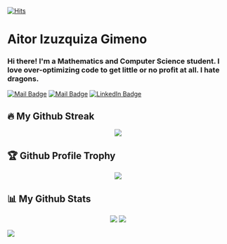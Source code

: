 <!-- <a href="#"><img width="100%" height="auto" src="https://i.imgur.com/iXuL1HG.png" height="175px"/></a>
 -->
[![Hits](https://hits.seeyoufarm.com/api/count/incr/badge.svg?url=https%3A%2F%2Fgithub.com%2FSkaidus&count_bg=%23EB8B10&title_bg=%23684327&icon=&icon_color=%23c33&title=VISIT&edge_flat=false)](https://github.com/Skaidus)


<h1 style="align:center; justify-content:center">Aitor Izuzquiza Gimeno</h1>
<h3 style="align:center; justify-content:center">Hi there! I'm a Mathematics and Computer Science student. I love over-optimizing code to get little or no profit at all. I hate dragons.</h3>

[![Mail Badge](https://img.shields.io/badge/Mail1-9c38d1?style=flat&logo=Gmail&logoColor=white)](mailto:aitor.izuzquiza@gmail.com)
[![Mail Badge](https://img.shields.io/badge/Mail2-9c38d1?style=flat&logo=Gmail&logoColor=white)](mailto:100428965@alumnos.uc3m.es)
[![LinkedIn Badge](https://img.shields.io/badge/Linkedin-9c38d1?style=flat&logo=LinkedIn&logoColor=white)](https://linkedin.com/in/aitorizuzquiza)

## 🔥 My Github Streak
<p align="center">
    <a href=https://github.com/Skaidus/Skaidus><img src="https://github-readme-streak-stats.herokuapp.com/?user=Skaidus&theme=dark&hide_border=true"></a>
</p>

## 🏆 Github Profile Trophy
<p align="center">
    <a href=https://github.com/Skaidus/Skaidus><img src="https://github-profile-trophy.vercel.app/?username=Skaidus&theme=darkhub&margin-w=15&row=1&no-frame=true"></a>
</p>

## 📊 My Github Stats

<p align="center">
    <a href=https://github.com/Skaidus/Skaidus><img src="https://github-readme-stats.vercel.app/api?username=Skaidus&count_private=true&hide_border=true&card_width=300&show_icons=true&theme=tokyonight&hide=["contribs","prs"]"></a>
    <a href=https://github.com/Skaidus/Skaidus><img src="https://github-readme-stats.vercel.app/api/top-langs/?username=Skaidus&layout=compact&hide_border=true&card_width=400&langs_count=10&theme=tokyonight"></a>
</p>

<a href=https://github.com/Skaidus/Skaidus><img src="https://activity-graph.herokuapp.com/graph?username=Skaidus&theme=react-dark&hide_border=true"></a>
